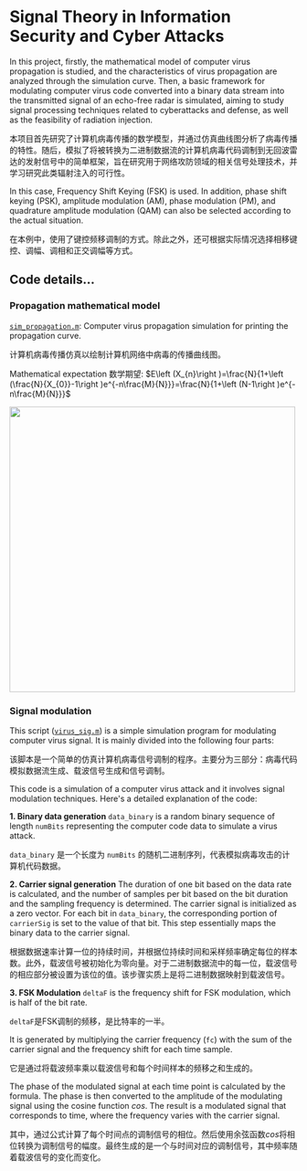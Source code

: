 # Signal Theory in Information Security and Cyber Attacks
In this project, firstly, the mathematical model of computer virus propagation is studied, and the characteristics of virus propagation are analyzed through the simulation curve. Then, a basic framework for modulating computer virus code converted into a binary data stream into the transmitted signal of an echo-free radar is simulated, aiming to study signal processing techniques related to cyberattacks and defense, as well as the feasibility of radiation injection.

本项目首先研究了计算机病毒传播的数学模型，并通过仿真曲线图分析了病毒传播的特性。随后，模拟了将被转换为二进制数据流的计算机病毒代码调制到无回波雷达的发射信号中的简单框架，旨在研究用于网络攻防领域的相关信号处理技术，并学习研究此类辐射注入的可行性。

In this case, Frequency Shift Keying (FSK) is used. In addition, phase shift keying (PSK), amplitude modulation (AM), phase modulation (PM), and quadrature amplitude modulation (QAM) can also be selected according to the actual situation.

在本例中，使用了键控频移调制的方式。除此之外，还可根据实际情况选择相移键控、调幅、调相和正交调幅等方式。

## Code details...
### Propagation mathematical model
[`sim_propagation.m`](https://github.com/Rc-W024/CyberAttk_SP/blob/main/sim_propagation.m): Computer virus propagation simulation for printing the propagation curve.

计算机病毒传播仿真以绘制计算机网络中病毒的传播曲线图。

Mathematical expectation 数学期望: $E\left (X_{n}\right )=\frac{N}{1+\left (\frac{N}{X_{0}}-1\right )e^{-n\frac{M}{N}}}=\frac{N}{1+\left (N-1\right )e^{-n\frac{M}{N}}}$

<img src="https://github.com/Rc-W024/CyberAttk_SP/assets/97808991/4ce2d3cc-d5ac-4cb7-b007-00a3a2114a28" width=500px/>

### Signal modulation
This script ([`virus_sig.m`](https://github.com/Rc-W024/CyberAttk_SP/blob/main/virus_sig.m)) is a simple simulation program for modulating computer virus signal. It is mainly divided into the following four parts:

该脚本是一个简单的仿真计算机病毒信号调制的程序。主要分为三部分：病毒代码模拟数据流生成、载波信号生成和信号调制。

This code is a simulation of a computer virus attack and it involves signal modulation techniques. Here's a detailed explanation of the code:

**1. Binary data generation**
`data_binary` is a random binary sequence of length `numBits` representing the computer code data to simulate a virus attack.

`data_binary` 是一个长度为 `numBits` 的随机二进制序列，代表模拟病毒攻击的计算机代码数据。

**2. Carrier signal generation**
The duration of one bit based on the data rate is calculated, and the number of samples per bit based on the bit duration and the sampling frequency is determined. The carrier signal is initialized as a zero vector. For each bit in `data_binary`, the corresponding portion of `carrierSig` is set to the value of that bit. This step essentially maps the binary data to the carrier signal.

根据数据速率计算一位的持续时间，并根据位持续时间和采样频率确定每位的样本数。此外，载波信号被初始化为零向量。对于二进制数据流中的每一位，载波信号的相应部分被设置为该位的值。该步骤实质上是将二进制数据映射到载波信号。

**3. FSK Modulation**
`deltaF` is the frequency shift for FSK modulation, which is half of the bit rate.

`deltaF`是FSK调制的频移，是比特率的一半。

It is generated by multiplying the carrier frequency (`fc`) with the sum of the carrier signal and the frequency shift for each time sample.

它是通过将载波频率乘以载波信号和每个时间样本的频移之和生成的。

The phase of the modulated signal at each time point is calculated by the formula. The phase is then converted to the amplitude of the modulating signal using the cosine function *cos*. The result is a modulated signal that corresponds to time, where the frequency varies with the carrier signal.

其中，通过公式计算了每个时间点的调制信号的相位。然后使用余弦函数*cos*将相位转换为调制信号的幅度。最终生成的是一个与时间对应的调制信号，其中频率随着载波信号的变化而变化。
